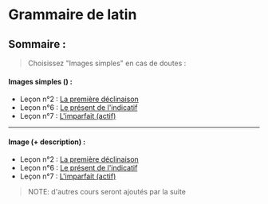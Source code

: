 # Grammaire de latin

## Sommaire :

> Choisissez "Images simples" en cas de doutes :

#### Images simples () :

* Leçon n°2 : <a href="https://raw.githubusercontent.com/lapingenieur/tmp-share/master/latin/2-1e déclinaison bis.png">La première déclinaison</a>
* Leçon n°6 : <a href="https://raw.githubusercontent.com/lapingenieur/tmp-share/master/latin/6-présent bis.png">Le présent de l'indicatif</a>
* Leçon n°7 : <a href="https://raw.githubusercontent.com/lapingenieur/tmp-share/master/latin/7-imparfait bis.png">L'imparfait (actif)</a>

---

#### Image (+ description) :

* Leçon n°2 : <a href="https://github.com/lapingenieur/tmp-share/blob/master/latin/2-1e déclinaison bis.png">La première déclinaison</a>
* Leçon n°6 : <a href="https://github.com/lapingenieur/tmp-share/blob/master/latin/6-présent bis.png">Le présent de l'indicatif</a>
* Leçon n°7 : <a href="https://github.com/lapingenieur/tmp-share/blob/master/latin/7-imparfait bis.png">L'imparfait (actif)</a>

> NOTE: d'autres cours seront ajoutés par la suite
